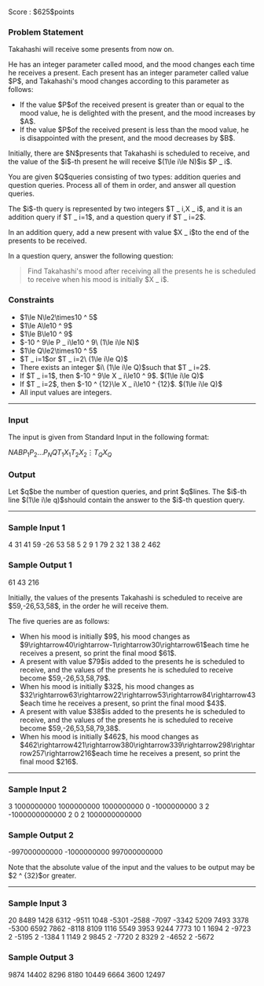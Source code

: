 
<div>
﻿
<span>

<span>

<p>
Score : $625$points
</p>

<div>

<section>

### **Problem Statement**

<p>
Takahashi will receive some presents from now on.
</p>

<p>
He has an integer parameter called mood, and the mood changes each time he receives a present.
Each present has an integer parameter called value $P$, and Takahashi's mood changes according to this parameter as follows:
</p>

<ul>

<li>
If the value $P$of the received present is greater than or equal to the mood value, he is delighted with the present, and the mood increases by $A$.
</li>

<li>
If the value $P$of the received present is less than the mood value, he is disappointed with the present, and the mood decreases by $B$.
</li>

</ul>

<p>
Initially, there are $N$presents that Takahashi is scheduled to receive, and the value of the $i$-th present he will receive $(1\le i\le N)$is $P _ i$.
</p>

<p>
You are given $Q$queries consisting of two types: addition queries and question queries. Process all of them in order, and answer all question queries.
</p>

<p>
The $i$-th query is represented by two integers $T _ i,X _ i$, and it is an addition query if $T _ i=1$, and a question query if $T _ i=2$.
</p>

<p>
In an addition query, add a new present with value $X _ i$to the end of the presents to be received.
</p>

<p>
In a question query, answer the following question:
</p>

<blockquote>

<p>
Find Takahashi's mood after receiving all the presents he is scheduled to receive when his mood is initially $X _ i$.
</p>

</blockquote>

</section>

</div>

<div>

<section>

### **Constraints**

<ul>

<li>
$1\le N\le2\times10 ^ 5$
</li>

<li>
$1\le A\le10 ^ 9$
</li>

<li>
$1\le B\le10 ^ 9$
</li>

<li>
$-10 ^ 9\le P _ i\le10 ^ 9\ (1\le i\le N)$
</li>

<li>
$1\le Q\le2\times10 ^ 5$
</li>

<li>
$T _ i=1$or $T _ i=2\ (1\le i\le Q)$
</li>

<li>
There exists an integer $i\ (1\le i\le Q)$such that $T _ i=2$.
</li>

<li>
If $T _ i=1$, then $-10 ^ 9\le X _ i\le10 ^ 9$. $(1\le i\le Q)$
</li>

<li>
If $T _ i=2$, then $-10 ^ {12}\le X _ i\le10 ^ {12}$. $(1\le i\le Q)$
</li>

<li>
All input values are integers.
</li>

</ul>

</section>

</div>

---

<div>

<div>

<section>

### **Input**

<p>
The input is given from Standard Input in the following format:
</p>

<div>

$N$$A$$B$$P _ 1$$P _ 2$$\ldots$$P _ N$$Q$$T _ 1$$X _ 1$$T _ 2$$X _ 2$$\vdots$$T _ Q$$X _ Q$
</div>

</section>

</div>

<div>

<section>

### **Output**

<p>
Let $q$be the number of question queries, and print $q$lines.
The $i$-th line $(1\le i\le q)$should contain the answer to the $i$-th question query.
</p>

</section>

</div>

</div>

---

<div>

<section>

### **Sample Input 1**

<div>

4 31 41
59 -26 53 58
5
2 9
1 79
2 32
1 38
2 462

</div>

</section>

</div>

<div>

<section>

### **Sample Output 1**

<div>

61
43
216

</div>

<p>
Initially, the values of the presents Takahashi is scheduled to receive are $59,-26,53,58$, in the order he will receive them.
</p>

<p>
The five queries are as follows:
</p>

<ul>

<li>
When his mood is initially $9$, his mood changes as $9\rightarrow40\rightarrow-1\rightarrow30\rightarrow61$each time he receives a present, so print the final mood $61$.
</li>

<li>
A present with value $79$is added to the presents he is scheduled to receive, and the values of the presents he is scheduled to receive become $59,-26,53,58,79$.
</li>

<li>
When his mood is initially $32$, his mood changes as $32\rightarrow63\rightarrow22\rightarrow53\rightarrow84\rightarrow43$each time he receives a present, so print the final mood $43$.
</li>

<li>
A present with value $38$is added to the presents he is scheduled to receive, and the values of the presents he is scheduled to receive become $59,-26,53,58,79,38$.
</li>

<li>
When his mood is initially $462$, his mood changes as $462\rightarrow421\rightarrow380\rightarrow339\rightarrow298\rightarrow257\rightarrow216$each time he receives a present, so print the final mood $216$.
</li>

</ul>

</section>

</div>

---

<div>

<section>

### **Sample Input 2**

<div>

3 1000000000 1000000000
1000000000 0 -1000000000
3
2 -1000000000000
2 0
2 1000000000000

</div>

</section>

</div>

<div>

<section>

### **Sample Output 2**

<div>

-997000000000
-1000000000
997000000000

</div>

<p>
Note that the absolute value of the input and the values to be output may be $2 ^ {32}$or greater.
</p>

</section>

</div>

---

<div>

<section>

### **Sample Input 3**

<div>

20 8489 1428
6312 -9511 1048 -5301 -2588 -7097 -3342 5209 7493 3378 -5300 6592 7862 -8118 8109 1116 5549 3953 9244 7773
10
1 1694
2 -9723
2 -5195
2 -1384
1 1149
2 9845
2 -7720
2 8329
2 -4652
2 -5672

</div>

</section>

</div>

<div>

<section>

### **Sample Output 3**

<div>

9874
14402
8296
8180
10449
6664
3600
12497

</div>

</section>

</div>

</span>

</span>

</div>

